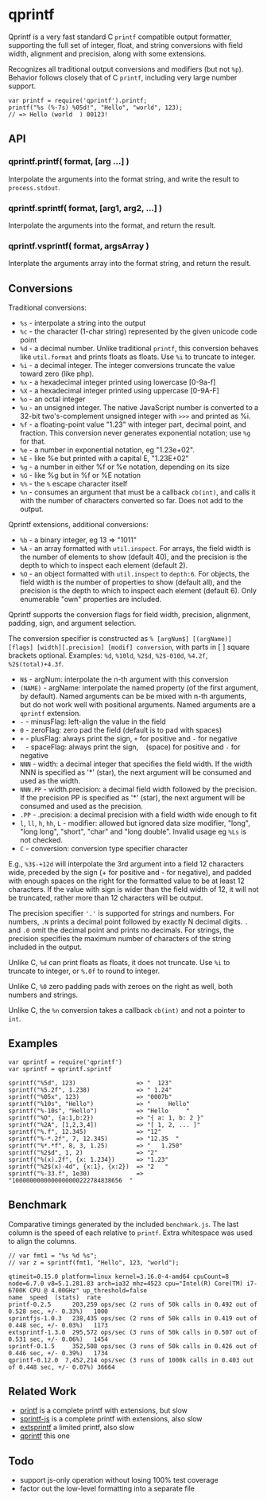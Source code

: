 qprintf
=======

Qprintf is a very fast standard C `printf` compatible output formatter, supporting
the full set of integer, float, and string conversions with field width, alignment
and precision, along with some extensions.

Recognizes all traditional output conversions and modifiers (but not `%p`).
Behavior follows closely that of C `printf`, including very large number support.

    var printf = require('qprintf').printf;
    printf("%s (%-7s) %05d!", "Hello", "world", 123);
    // => Hello (world  ) 00123!


## API

### qprintf.printf( format, [arg ...] )

Interpolate the arguments into the format string, and write the result to
`process.stdout`.

### qprintf.sprintf( format, [arg1, arg2, ...] )

Interpolate the arguments into the format, and return the result.

### qprintf.vsprintf( format, argsArray )

Interplate the arguments array into the format string, and return the result.


## Conversions

Traditional conversions:

- `%s` - interpolate a string into the output
- `%c` - the character (1-char string) represented by the given unicode code point
- `%d` - a decimal number.  Unlike traditional `printf`, this conversion behaves
         like `util.format` and prints floats as floats.  Use `%i` to truncate to integer.
- `%i` - a decimal integer.  The integer conversions truncate the value toward zero (like php).
- `%x` - a hexadecimal integer printed using lowercase [0-9a-f]
- `%X` - a hexadecimal integer printed using uppercase [0-9A-F]
- `%o` - an octal integer
- `%u` - an unsigned integer.  The native JavaScript number is converted to
         a 32-bit two's-complement unsigned integer with `>>>` and printed as %i.
- `%f` - a floating-point value "1.23" with integer part, decimal point, and fraction.
         This conversion never generates exponential notation; use `%g` for that.
- `%e` - a number in exponential notation, eg "1.23e+02".
- `%E` - like %e but printed with a capital E, "1.23E+02"
- `%g` - a number in either %f or %e notation, depending on its size
- `%G` - like %g but in %f or %E notation
- `%%` - the `%` escape character itself
- `%n` - consumes an argument that must be a callback `cb(int)`, and calls it with
         the number of characters converted so far.  Does not add to the output.

Qprintf extensions, additional conversions:

- `%b` - a binary integer, eg 13 => "1011"
- `%A` - an array formatted with `util.inspect`.  For arrays,
         the field width is the number of elements to show (default 40),
         and the precision is the depth to which to inspect each element (default 2).
- `%O` - an object formatted with `util.inspect` to `depth:6`.  For objects,
         the field width is the number of properties to show (default all), and
         the precision is the depth to which to inspect each element (default 6).
         Only enumerable "own" properties are included.

Qprintf supports the conversion flags for field width, precision, alignment,
padding, sign, and argument selection.

The conversion specifier is constructed as
`% [argNum$] [(argName)] [flags] [width][.precision] [modif] conversion`,
with parts in [ ] square brackets optional.
Examples: `%d`, `%10ld`, `%2$d`, `%2$-010d`, `%4.2f`, `%2$(total)+4.3f`.

- `N$` - argNum: interpolate the n-th argument with this conversion
- `(NAME)` - argName: interpolate the named property (of the first argument, by default).
        Named arguments can be be mixed with n-th arguments, but do not work well with positional arguments.
        Named arguments are a `qprintf` extension.
- `-` - minusFlag: left-align the value in the field
- `0` - zeroFlag: zero pad the field (default is to pad with spaces)
- `+` - plusFlag: always print the sign, `+` for positive and `-` for negative
- ` ` - spaceFlag: always print the sign, ` ` (space) for positive and `-` for negative
- `NNN` - width: a decimal integer that specifies the field width.  If the width NNN is
        specified as '*' (star), the next argument will be consumed and used as the width.
- `NNN.PP` - width.precision: a decimal field width followed by the precision.
        If the precision PP is specified as '*' (star), the next argument will be consumed
        and used as the precision.
- `.PP` - .precision: a decimal precision with a field width wide enough to fit
- `l`, `ll`, `h`, `hh`, `L` - modifier: allowed but ignored data size modifier, "long", "long long",
        "short", "char" and "long double".  Invalid usage eg `%Ls` is not checked.
- `C` - conversion: conversion type specifier character

E.g., `%3$-+12d` will interpolate the 3rd argument into a field 12 characters wide,
preceded by the sign (+ for positive and - for negative), and padded with enough
spaces on the right for the formatted value to be at least 12 characters.  If the
value with sign is wider than the field width of 12, it will not be truncated,
rather more than 12 characters will be output.

The precision specifier `'.'` is supported for strings and numbers.  For numbers,
`.N` prints a decimal point followed by exactly N decimal digits.  `.` and `.0`
omit the decimal point and prints no decimals.  For strings, the precision
specifies the maximum number of characters of the string included in the output.

Unlike C, `%d` can print floats as floats, it does not truncate.  Use `%i` to
truncate to integer, or `%.0f` to round to integer.

Unlike C, `%0` zero padding pads with zeroes on the right as well, both numbers and strings.

Unlike C, the `%n` conversion takes a callback `cb(int)` and not a pointer to `int`.


## Examples

    var qprintf = require('qprintf')
    var sprintf = qprintf.sprintf

    sprintf("%5d", 123)                 => "  123"
    sprintf("%5.2f", 1.238)             => " 1.24"
    sprintf("%05x", 123)                => "0007b"
    sprintf("%10s", "Hello")            => "     Hello"
    sprintf("%-10s", "Hello")           => "Hello     "
    sprintf("%O", {a:1,b:2})            => "{ a: 1, b: 2 }"
    sprintf("%2A", [1,2,3,4])           => "[ 1, 2, ... ]"
    sprintf("%.f", 12.345)              => "12"
    sprintf("%-*.2f", 7, 12.345)        => "12.35  "
    sprintf("%*.*f", 8, 3, 1.25)        => "   1.250"
    sprintf("%2$d", 1, 2)               => "2"
    sprintf("%(x).2f", {x: 1.234})      => "1.23"
    sprintf("%2$(x)-4d", {x:1}, {x:2})  => "2   "
    sprintf("%-33.f", 1e30)             => "1000000000000000000222784838656  "


## Benchmark

Comparative timings generated by the included `benchmark.js`.  The last column is the
speed of each relative to `printf`.  Extra whitespace was used to align the columns.

    // var fmt1 = "%s %d %s";
    // var z = sprintf(fmt1, "Hello", 123, "world");

    qtimeit=0.15.0 platform=linux kernel=3.16.0-4-amd64 cpuCount=8
    node=6.7.0 v8=5.1.281.83 arch=ia32 mhz=4523 cpu="Intel(R) Core(TM) i7-6700K CPU @ 4.00GHz" up_threshold=false
    name  speed  (stats)  rate
    printf-0.2.5      203,259 ops/sec (2 runs of 50k calls in 0.492 out of 0.528 sec, +/- 0.33%)   1000
    sprintfjs-1.0.3   238,435 ops/sec (2 runs of 50k calls in 0.419 out of 0.448 sec, +/- 0.03%)   1173
    extsprintf-1.3.0  295,572 ops/sec (3 runs of 50k calls in 0.507 out of 0.531 sec, +/- 0.06%)   1454
    sprintf-0.1.5     352,508 ops/sec (3 runs of 50k calls in 0.426 out of 0.446 sec, +/- 0.39%)   1734
    qprintf-0.12.0  7,452,214 ops/sec (3 runs of 1000k calls in 0.403 out of 0.448 sec, +/- 0.07%) 36664


## Related Work

- [printf](https://npmjs.org/package/printf) is a complete printf with extensions, but slow
- [sprintf-js](https://npmjs.org/package/sprintf-js) is a complete printf with extensions, also slow
- [extsprintf](https://npmjs.org/package/extsprintf) a limited printf, also slow
- [qprintf](https://github.com/andrasq/node-qprintf) this one


## Todo

- support js-only operation without losing 100% test coverage
- factor out the low-level formatting into a separate file
